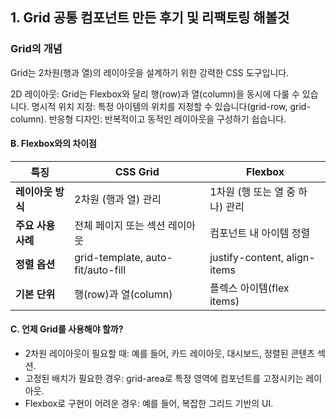 ## 1. Grid 공통 컴포넌트 만든 후기 및 리팩토링 해볼것 


### Grid의 개념
Grid는 2차원(행과 열)의 레이아웃을 설계하기 위한 강력한 CSS 도구입니다.

2D 레이아웃: Grid는 Flexbox와 달리 행(row)과 열(column)을 동시에 다룰 수 있습니다.
명시적 위치 지정: 특정 아이템의 위치를 지정할 수 있습니다(grid-row, grid-column).
반응형 디자인: 반복적이고 동적인 레이아웃을 구성하기 쉽습니다.

#### B. Flexbox와의 차이점
| **특징**          | **CSS Grid**                | **Flexbox**                 |
|-------------------|-----------------------------|-----------------------------|
| **레이아웃 방식** | 2차원 (행과 열) 관리        | 1차원 (행 또는 열 중 하나) 관리 |
| **주요 사용 사례**| 전체 페이지 또는 섹션 레이아웃 | 컴포넌트 내 아이템 정렬        |
| **정렬 옵션**     | grid-template, auto-fit/auto-fill | justify-content, align-items |
| **기본 단위**     | 행(row)과 열(column)         | 플렉스 아이템(flex items)     |


#### C. 언제 Grid를 사용해야 할까?
- 2차원 레이아웃이 필요할 때: 예를 들어, 카드 레이아웃, 대시보드, 정렬된 콘텐츠 섹션.
- 고정된 배치가 필요한 경우: grid-area로 특정 영역에 컴포넌트를 고정시키는 레이아웃.
- Flexbox로 구현이 어려운 경우: 예를 들어, 복잡한 그리드 기반의 UI.
